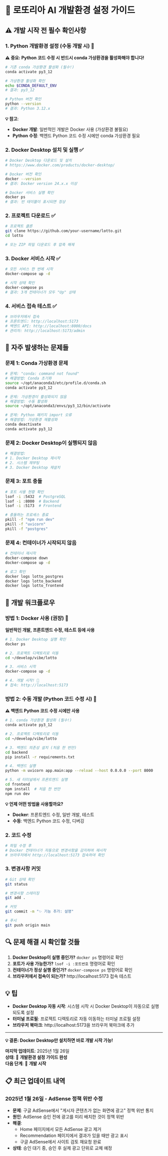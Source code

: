 # 🚀 로또리아 AI 개발환경 설정 가이드

## ⚠️ **개발 시작 전 필수 확인사항**

### 1. Python 개발환경 설정 (수동 개발 시) 🐍
**⚠️ 중요: Python 코드 수정 시 반드시 conda 가상환경을 활성화해야 합니다!**

```bash
# 기존 conda 가상환경 활성화 (필수!)
conda activate py3_12

# 가상환경 활성화 확인
echo $CONDA_DEFAULT_ENV
# 결과: py3_12

# Python 버전 확인
python --version
# 결과: Python 3.12.x
```

**💡 참고**: 
- **Docker 개발**: 일반적인 개발은 Docker 사용 (가상환경 불필요)
- **Python 수정**: 백엔드 Python 코드 수정 시에만 conda 가상환경 필요

### 2. Docker Desktop 설치 및 실행 ✅
```bash
# Docker Desktop 다운로드 및 설치
# https://www.docker.com/products/docker-desktop/

# Docker 버전 확인
docker --version
# 결과: Docker version 24.x.x 이상

# Docker 서비스 실행 확인
docker ps
# 결과: 빈 테이블이 표시되면 정상
```

### 2. 프로젝트 다운로드 ✅
```bash
# 프로젝트 클론
git clone https://github.com/your-username/lotto.git
cd lotto

# 또는 ZIP 파일 다운로드 후 압축 해제
```

### 3. Docker 서비스 시작 ✅
```bash
# 모든 서비스 한 번에 시작
docker-compose up -d

# 시작 상태 확인
docker-compose ps
# 결과: 3개 컨테이너가 모두 "Up" 상태
```

### 4. 서비스 접속 테스트 ✅
```bash
# 브라우저에서 접속
# 프론트엔드: http://localhost:5173
# 백엔드 API: http://localhost:8000/docs
# 관리자: http://localhost:5173/admin
```

## 🚨 **자주 발생하는 문제들**

### 문제 1: Conda 가상환경 문제
```bash
# 문제: "conda: command not found"
# 해결방법: Conda 초기화
source ~/opt/anaconda3/etc/profile.d/conda.sh
conda activate py3_12

# 문제: 가상환경이 활성화되지 않음
# 해결방법: 수동 활성화
source ~/opt/anaconda3/envs/py3_12/bin/activate

# 문제: Python 패키지 import 오류
# 해결방법: 가상환경 재활성화
conda deactivate
conda activate py3_12
```

### 문제 2: Docker Desktop이 실행되지 않음
```bash
# 해결방법:
# 1. Docker Desktop 재시작
# 2. 시스템 재부팅
# 3. Docker Desktop 재설치
```

### 문제 3: 포트 충돌
```bash
# 포트 사용 현황 확인
lsof -i :5432  # PostgreSQL
lsof -i :8000  # Backend
lsof -i :5173  # Frontend

# 충돌하는 프로세스 종료
pkill -f "npm run dev"
pkill -f "uvicorn"
pkill -f "postgres"
```

### 문제 4: 컨테이너가 시작되지 않음
```bash
# 컨테이너 재시작
docker-compose down
docker-compose up -d

# 로그 확인
docker logs lotto_postgres
docker logs lotto_backend
docker logs lotto_frontend
```

## 📝 **개발 워크플로우**

### 방법 1: Docker 사용 (권장) 🐳
**일반적인 개발, 프론트엔드 수정, 테스트 등에 사용**

```bash
# 1. Docker Desktop 실행 확인
docker ps

# 2. 프로젝트 디렉토리로 이동
cd ~/develop/vibe/lotto

# 3. 서비스 시작
docker-compose up -d

# 4. 개발 시작! 🚀
# 접속: http://localhost:5173
```

### 방법 2: 수동 개발 (Python 코드 수정 시) 🐍
**⚠️ 백엔드 Python 코드 수정 시에만 사용**

```bash
# 1. conda 가상환경 활성화 (필수!)
conda activate py3_12

# 2. 프로젝트 디렉토리로 이동
cd ~/develop/vibe/lotto

# 3. 백엔드 의존성 설치 (처음 한 번만)
cd backend
pip install -r requirements.txt

# 4. 백엔드 실행
python -m uvicorn app.main:app --reload --host 0.0.0.0 --port 8000

# 5. 새 터미널에서 프론트엔드 실행
cd frontend
npm install  # 처음 한 번만
npm run dev
```

**💡 언제 어떤 방법을 사용할까요?**
- **Docker**: 프론트엔드 수정, 일반 개발, 테스트
- **수동**: 백엔드 Python 코드 수정, 디버깅

### 2. 코드 수정
```bash
# 파일 수정 후
# Docker 컨테이너가 자동으로 변경사항을 감지하여 재시작
# 브라우저에서 http://localhost:5173 접속하여 확인
```

### 3. 변경사항 커밋
```bash
# Git 상태 확인
git status

# 변경사항 스테이징
git add .

# 커밋
git commit -m "✨ 기능 추가: 설명"

# 푸시
git push origin main
```

## 🔍 **문제 해결 시 확인할 것들**

1. **Docker Desktop이 실행 중인가?** `docker ps` 명령어로 확인
2. **포트가 사용 가능한가?** `lsof -i :포트번호` 명령어로 확인
3. **컨테이너가 정상 실행 중인가?** `docker-compose ps` 명령어로 확인
4. **브라우저에서 접속이 되는가?** http://localhost:5173 접속 테스트

## 💡 **팁**

- **Docker Desktop 자동 시작**: 시스템 시작 시 Docker Desktop이 자동으로 실행되도록 설정
- **터미널 프로필**: 프로젝트 디렉토리로 자동 이동하는 터미널 프로필 설정
- **브라우저 북마크**: http://localhost:5173을 브라우저 북마크에 추가

---

**💡 결론: Docker Desktop만 설치하면 바로 개발 시작 가능!**

**마지막 업데이트**: 2025년 1월 26일  
**상태**: 🚀 **개발환경 설정 가이드 완성**  
**다음 단계**: 🎯 **개발 시작**

## 📋 **최근 업데이트 내역**

### 2025년 1월 26일 - AdSense 정책 위반 수정
- **문제**: 구글 AdSense에서 "게시자 콘텐츠가 없는 화면에 광고" 정책 위반 통지
- **원인**: AdSense 승인 전에 광고를 미리 배치한 것이 정책 위반
- **해결**: 
  - Home 페이지에서 모든 AdSense 광고 제거
  - Recommendation 페이지에서 결과가 있을 때만 광고 표시
  - 구글 AdSense에서 사이트 검토 재요청 완료
- **상태**: 승인 대기 중, 승인 후 실제 광고 단위로 교체 예정
